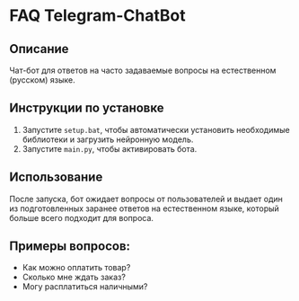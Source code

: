 # FAQ Telegram-ChatBot

## Описание
Чат-бот для ответов на часто задаваемые вопросы на естественном (русском) языке.

## Инструкции по установке
1. Запустите `setup.bat`, чтобы автоматически установить необходимые библиотеки и загрузить нейронную модель.
2. Запустите `main.py`, чтобы активировать бота.

## Использование
После запуска, бот ожидает вопросы от пользователей и выдает один из подготовленных заранее ответов на естественном языке, который больше всего подходит для вопроса.

## Примеры вопросов:
- Как можно оплатить товар?
- Сколько мне ждать заказ?
- Могу расплатиться наличными?
